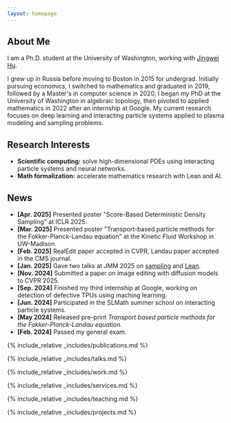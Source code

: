 ```yaml
---
layout: homepage
---
```


## About Me

I am a Ph.D. student at the University of Washington, working with [Jingwei Hu](https://jingweihu-math.github.io/webpage/).

I grew up in Russia before moving to Boston in 2015 for undergrad. Initially pursuing economics, I switched to mathematics and graduated in 2019, followed by a Master's in computer science in 2020. I began my PhD at the University of Washington in algebraic topology, then pivoted to applied mathematics in 2022 after an internship at Google. My current research focuses on deep learning and interacting particle systems applied to plasma modeling and sampling problems.

## Research Interests

- **Scientific computing:** solve high-dimensional PDEs using interacting particle systems and neural networks.
- **Math formalization:** accelerate mathematics research with Lean and AI.

## News

- **[Apr. 2025]** Presented poster "Score-Based Deterministic Density Sampling" at ICLR 2025.
- **[Mar. 2025]** Presented poster "Transport-based particle methods for the Fokker-Planck-Landau equation" at the Kinetic Fluid Workshop in UW-Madison.
- **[Feb. 2025]** RealEdit paper accepted in CVPR, Landau paper accepted in the CMS journal.
- **[Jan. 2025]** Gave two talks at JMM 2025 on [sampling](https://meetings.ams.org/math/jmm2025/meetingapp.cgi/Paper/40036) and [Lean](https://meetings.ams.org/math/jmm2025/meetingapp.cgi/Paper/44733).
- **[Nov. 2024]** Submitted a paper on image editing with diffusion models to CVPR 2025.
- **[Sep. 2024]** Finished my third internship at Google, working on detection of defective TPUs using maching learning.
- **[Jun. 2024]** Participated in the SLMath summer school on interacting particle systems.
- **[May 2024]** Released pre-print *Transport based particle methods for the Fokker-Planck-Landau equation*.
- **[Feb. 2024]** Passed my general exam.

{% include_relative _includes/publications.md %}

{% include_relative _includes/talks.md %}

{% include_relative _includes/work.md %}

{% include_relative _includes/services.md %}

{% include_relative _includes/teaching.md %}

{% include_relative _includes/projects.md %}
